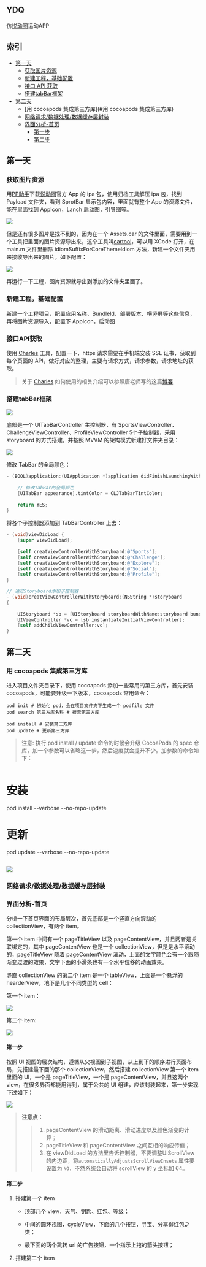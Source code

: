 ## YDQ
仿[悦动圈](https://itunes.apple.com/cn/app/%E6%82%A6%E5%8A%A8%E5%9C%88-%E8%B7%91%E6%AD%A5%E8%AE%A1%E6%AD%A5%E5%87%8F%E8%82%A5100-%E9%A2%86%E7%BA%A2%E5%8C%85%E7%9A%84%E8%BF%90%E5%8A%A8%E5%81%A5%E5%BA%B7%E7%A4%BE%E5%8C%BA/id872341407?mt=8)运动APP

## 索引
- [第一天](#第一天)
	- [获取图片资源](#获取图片资源)
	- [新建工程，基础配置](#新建工程，基础配置)
	- [接口 API 获取](#接口API获取)
	- [搭建tabBar框架](#搭建tabBar框架)
- [第二天](#第二天)
	- [用 cocoapods 集成第三方库](#用 cocoapods 集成第三方库)
	- [网络请求/数据处理/数据缓存层封装](#网络请求/数据处理/数据缓存层封装)
	- [界面分析-首页](#界面分析-首页)
		- [第一步](#第一步)
		- [第二步](#第二步)



## 第一天
### 获取图片资源

用[PP助手](http://pro.25pp.com/)下载[悦动圈](https://itunes.apple.com/cn/app/%E6%82%A6%E5%8A%A8%E5%9C%88-%E8%B7%91%E6%AD%A5%E8%AE%A1%E6%AD%A5%E5%87%8F%E8%82%A5100-%E9%A2%86%E7%BA%A2%E5%8C%85%E7%9A%84%E8%BF%90%E5%8A%A8%E5%81%A5%E5%BA%B7%E7%A4%BE%E5%8C%BA/id872341407?mt=8)官方 App 的 ipa 包，使用归档工具解压 ipa 包，找到 Payload 文件夹，看到 SprotBar 显示包内容，里面就有整个 App 的资源文件，能在里面找到 AppIcon，Lanch 启动图，引导图等。

![](http://o6heygfyq.bkt.clouddn.com/Snip20170307_3.png?imageView2/0/h/400/w/350)

但是还有很多图片是找不到的，因为在一个 Assets.car 的文件里面，需要用到一个工具把里面的图片资源导出来，这个工具叫[cartool](https://github.com/steventroughtonsmith/cartool)，可以用 XCode 打开，在 main.m 文件里删除 idiomSuffixForCoreThemeIdiom 方法，新建一个文件夹用来接收导出来的图片，如下配置：

![](http://o6heygfyq.bkt.clouddn.com/Snip20170307_4.png?imageView2/0/h/400/w/550)

再运行一下工程，图片资源就导出到添加的文件夹里面了。

### 新建工程，基础配置

新建一个工程项目，配置应用名称、BundleId、部署版本、横竖屏等这些信息，再将图片资源导入，配置下 AppIcon，启动图

### 接口API获取

使用 [Charles](https://www.charlesproxy.com/) 工具，配置一下，https 请求需要在手机端安装 SSL 证书，获取到每个页面的 API，做好对应的整理，主要有请求方式，请求参数，请求地址的获取。

> 关于 [Charles](https://www.charlesproxy.com/) 如何使用的相关介绍可以参照唐老师写的这篇[博客](http://blog.devtang.com/2015/11/14/charles-introduction/)

### 搭建tabBar框架

![](http://o6heygfyq.bkt.clouddn.com/yuedongquankuangjia.gif?imageView2/0/h/600/w/450)

底部是一个 UITabBarController 主控制器，有 SportsViewController、ChallengeViewController、ProfileViewController 5个子控制器，采用 storyboard 的方式搭建，并按照 MVVM 的架构模式新建好文件夹目录：

![](http://o6heygfyq.bkt.clouddn.com/Snip20170307_5.png?imageView2/0/h/600/w/350)

修改 TabBar 的全局颜色：

```Objective-C
- (BOOL)application:(UIApplication *)application didFinishLaunchingWithOptions:(NSDictionary *)launchOptions {
    
    // 修改TabBar的全局颜色
    [UITabBar appearance].tintColor = CLJTabBarTintColor;
    
    return YES;
}
```

将各个子控制器添加到 TabBarController 上去：

```Objective-C
- (void)viewDidLoad {
    [super viewDidLoad];
    
    [self creatViewControllerWithStoryboard:@"Sports"];
    [self creatViewControllerWithStoryboard:@"Challenge"];
    [self creatViewControllerWithStoryboard:@"Explore"];
    [self creatViewControllerWithStoryboard:@"Social"];
    [self creatViewControllerWithStoryboard:@"Profile"];
}

// 通过Storyboard添加子控制器
- (void)creatViewControllerWithStoryboard:(NSString *)storyboard
{
    
    UIStoryboard *sb = [UIStoryboard storyboardWithName:storyboard bundle:nil];
    UIViewController *vc = [sb instantiateInitialViewController];
    [self addChildViewController:vc];
}
```

## 第二天
### 用 cocoapods 集成第三方库
进入项目文件夹目录下，使用 cocoapods 添加一些常用的第三方库，首先安装 cocoapods，可能要升级一下版本，cocoapods 常用命令：

```
pod init # 初始化 pod，会在项目文件夹下生成一个 podfile 文件
pod search 第三方库名称 # 搜索第三方库

pod install # 安装第三方库
pod update # 更新第三方库

```

>注意: 执行 pod install / update 命令的时候会升级 CocoaPods 的 spec 仓库，加一个参数可以省略这一步，然后速度就会提升不少。加参数的命令如下：

>```
# 安装
pod install --verbose --no-repo-update
# 更新
pod update --verbose --no-repo-update

>```

![](http://o6heygfyq.bkt.clouddn.com/Snip20170322_7.png?imageView2/0/w/400)

### 网络请求/数据处理/数据缓存层封装

### 界面分析-首页

分析一下首页界面的布局层次，首先底部是一个竖直方向滚动的 collectionView，有两个 item。

第一个 item 中间有一个 pageTitleView 以及 pageContentView，并且两者是关联绑定的，其中 pageContentView 也是一个 collectionView，但是是水平滚动的，pageTitleView 随着 pageContentView 滚动，上面的文字颜色会有一个跟随渐变过渡的效果，文字下面的小滑条也有一个水平位移的动画效果。

竖直 collectionView 的第二个 item 是一个 tableView，上面是一个悬浮的 hearderView，地下是几个不同类型的 cell：

第一个 item：

![](http://o6heygfyq.bkt.clouddn.com/Snip20170322_4.png?imageView2/0/w/600)

第二个 item:

![](http://o6heygfyq.bkt.clouddn.com/Snip20170322_5.png?imageView2/0/w/600)

#### 第一步

按照 UI 视图的层次结构，遵循从父视图到子视图，从上到下的顺序进行页面布局，先搭建最下面的那个 collectionView，然后搭建 collectionView 第一个 item 里面的 UI，一个是 pageTitleView，一个是 pageContentView，并且这两个 view，在很多界面都能用得到，属于公共的 UI 组建，应该封装起来，第一步实现下过如下：

![](http://o6heygfyq.bkt.clouddn.com/Snip20170322_6.gif?imageView2/0/w/370)

>**注意点：**
>>1. pageContentView 的滑动距离、滑动进度以及颜色渐变的计算；
>>2. pageTitleView 和 pageContentView 之间互相的响应传值；
>>3. 在 viewDidLoad 的方法里告诉控制器，不要调整UIScrollView的内边距，将`automaticallyAdjustsScrollViewInsets` 属性要设置为 `NO`，不然系统会自动将 scrollView 的 y 坐标加 64。

#### 第二步

1. 搭建第一个 item
	- 顶部几个 view，天气、钥匙、红包、等级；
		
	- 中间的圆环视图，cycleView，下面的几个按钮，寻宝、分享得红包之类；
	- 最下面的两个跳转 url 的广告按钮，一个指示上拖的箭头按钮；


2. 搭建第二个 item




















